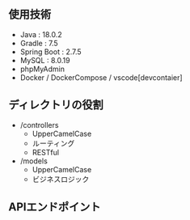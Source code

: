 ## 使用技術
- Java : 18.0.2
- Gradle : 7.5
- Spring Boot : 2.7.5
- MySQL : 8.0.19
- phpMyAdmin
- Docker / DockerCompose / vscode[devcontaier]

## ディレクトリの役割
- /controllers
  - UpperCamelCase
  - ルーティング
  - RESTful
- /models
  - UpperCamelCase
  - ビジネスロジック
## APIエンドポイント